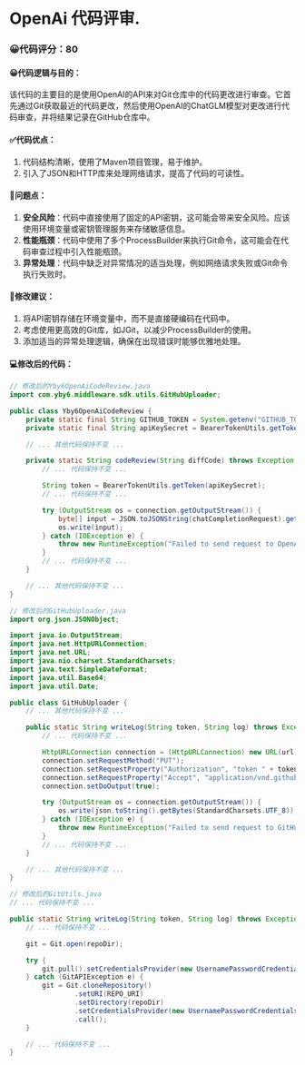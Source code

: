 # OpenAi 代码评审.
### 😀代码评分：80
#### 😀代码逻辑与目的：
该代码的主要目的是使用OpenAI的API来对Git仓库中的代码更改进行审查。它首先通过Git获取最近的代码更改，然后使用OpenAI的ChatGLM模型对更改进行代码审查，并将结果记录在GitHub仓库中。

#### ✅代码优点：
1. 代码结构清晰，使用了Maven项目管理，易于维护。
2. 引入了JSON和HTTP库来处理网络请求，提高了代码的可读性。

#### 🤔问题点：
1. **安全风险**：代码中直接使用了固定的API密钥，这可能会带来安全风险。应该使用环境变量或密钥管理服务来存储敏感信息。
2. **性能瓶颈**：代码中使用了多个ProcessBuilder来执行Git命令，这可能会在代码审查过程中引入性能瓶颈。
3. **异常处理**：代码中缺乏对异常情况的适当处理，例如网络请求失败或Git命令执行失败时。

#### 🎯修改建议：
1. 将API密钥存储在环境变量中，而不是直接硬编码在代码中。
2. 考虑使用更高效的Git库，如JGit，以减少ProcessBuilder的使用。
3. 添加适当的异常处理逻辑，确保在出现错误时能够优雅地处理。

#### 💻修改后的代码：
```java
// 修改后的Yby6OpenAiCodeReview.java
import com.yby6.middleware.sdk.utils.GitHubUploader;

public class Yby6OpenAiCodeReview {
    private static final String GITHUB_TOKEN = System.getenv("GITHUB_TOKEN");
    private static final String apiKeySecret = BearerTokenUtils.getToken(GITHUB_TOKEN);

    // ... 其他代码保持不变 ...

    private static String codeReview(String diffCode) throws Exception {
        // ... 代码保持不变 ...

        String token = BearerTokenUtils.getToken(apiKeySecret);
        // ... 代码保持不变 ...

        try (OutputStream os = connection.getOutputStream()) {
            byte[] input = JSON.toJSONString(chatCompletionRequest).getBytes(StandardCharsets.UTF_8);
            os.write(input);
        } catch (IOException e) {
            throw new RuntimeException("Failed to send request to OpenAI API", e);
        }
        // ... 代码保持不变 ...
    }

    // ... 其他代码保持不变 ...
}
```

```java
// 修改后的GitHubUploader.java
import org.json.JSONObject;

import java.io.OutputStream;
import java.net.HttpURLConnection;
import java.net.URL;
import java.nio.charset.StandardCharsets;
import java.text.SimpleDateFormat;
import java.util.Base64;
import java.util.Date;

public class GitHubUploader {
    // ... 其他代码保持不变 ...

    public static String writeLog(String token, String log) throws Exception {
        // ... 代码保持不变 ...

        HttpURLConnection connection = (HttpURLConnection) new URL(url).openConnection();
        connection.setRequestMethod("PUT");
        connection.setRequestProperty("Authorization", "token " + token);
        connection.setRequestProperty("Accept", "application/vnd.github.v3+json");
        connection.setDoOutput(true);

        try (OutputStream os = connection.getOutputStream()) {
            os.write(json.toString().getBytes(StandardCharsets.UTF_8));
        } catch (IOException e) {
            throw new RuntimeException("Failed to send request to GitHub API", e);
        }
        // ... 代码保持不变 ...
    }

    // ... 其他代码保持不变 ...
}
```

```java
// 修改后的GitUtils.java
// ... 代码保持不变 ...

public static String writeLog(String token, String log) throws Exception {
    // ... 代码保持不变 ...

    git = Git.open(repoDir);

    try {
        git.pull().setCredentialsProvider(new UsernamePasswordCredentialsProvider(token, "")).call();
    } catch (GitAPIException e) {
        git = Git.cloneRepository()
                .setURI(REPO_URI)
                .setDirectory(repoDir)
                .setCredentialsProvider(new UsernamePasswordCredentialsProvider(token, ""))
                .call();
    }

    // ... 代码保持不变 ...
}
```
